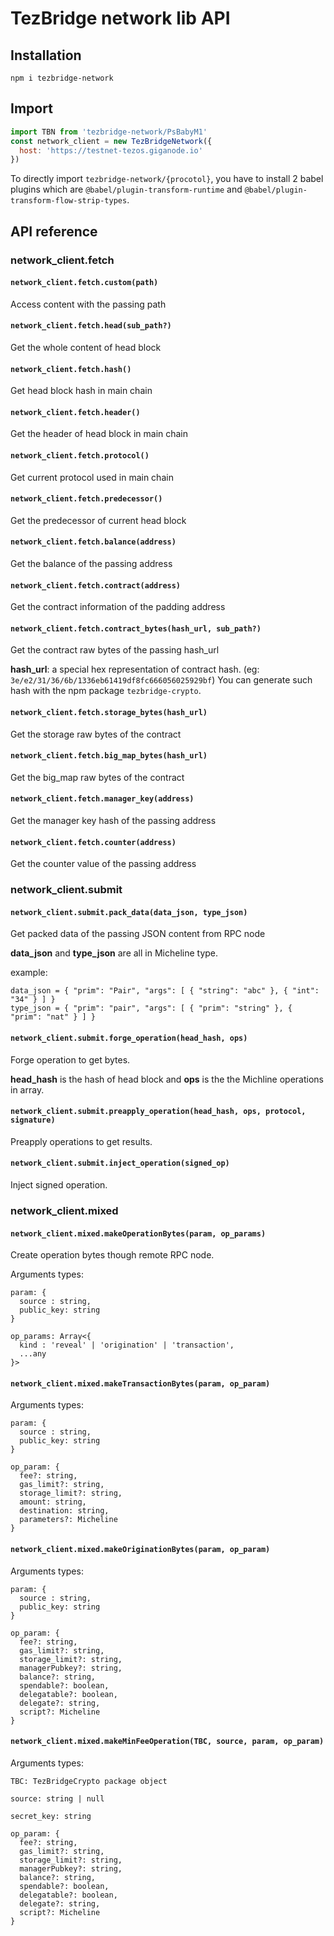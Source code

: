 # TezBridge network lib API

## Installation
```
npm i tezbridge-network
```

## Import
```javascript
import TBN from 'tezbridge-network/PsBabyM1'
const network_client = new TezBridgeNetwork({
  host: 'https://testnet-tezos.giganode.io'
})
```

To directly import `tezbridge-network/{procotol}`, you have to install 2 babel plugins which are `@babel/plugin-transform-runtime` and `@babel/plugin-transform-flow-strip-types`.


## API reference

### network_client.fetch

#### `network_client.fetch.custom(path)`
Access content with the passing path

#### `network_client.fetch.head(sub_path?)`
Get the whole content of head block

#### `network_client.fetch.hash()`
Get head block hash in main chain

#### `network_client.fetch.header()`
Get the header of head block in main chain

#### `network_client.fetch.protocol()`
Get current protocol used in main chain

#### `network_client.fetch.predecessor()`
Get the predecessor of current head block

#### `network_client.fetch.balance(address)`
Get the balance of the passing address

#### `network_client.fetch.contract(address)`
Get the contract information of the padding address

#### `network_client.fetch.contract_bytes(hash_url, sub_path?)`
Get the contract raw bytes of the passing hash_url

**hash_url**: a special hex representation of contract hash. (eg: `3e/e2/31/36/6b/1336eb61419df8fc666056025929bf`)
You can generate such hash with the npm package `tezbridge-crypto`.

#### `network_client.fetch.storage_bytes(hash_url)`
Get the storage raw bytes of the contract

#### `network_client.fetch.big_map_bytes(hash_url)`
Get the big_map raw bytes of the contract

#### `network_client.fetch.manager_key(address)`
Get the manager key hash of the passing address

#### `network_client.fetch.counter(address)`
Get the counter value of the passing address


### network_client.submit

#### `network_client.submit.pack_data(data_json, type_json)`
Get packed data of the passing JSON content from RPC node

**data_json** and **type_json** are all in Micheline type.

example:
```
data_json = { "prim": "Pair", "args": [ { "string": "abc" }, { "int": "34" } ] }
type_json = { "prim": "pair", "args": [ { "prim": "string" }, { "prim": "nat" } ] }
``` 

#### `network_client.submit.forge_operation(head_hash, ops)`
Forge operation to get bytes.

**head_hash** is the hash of head block and **ops** is the the Michline operations in array.

#### `network_client.submit.preapply_operation(head_hash, ops, protocol, signature)`
Preapply operations to get results.

#### `network_client.submit.inject_operation(signed_op)`
Inject signed operation.


### network_client.mixed

#### `network_client.mixed.makeOperationBytes(param, op_params)`
Create operation bytes though remote RPC node.

Arguments types:
```
param: {
  source : string,
  public_key: string
}

op_params: Array<{
  kind : 'reveal' | 'origination' | 'transaction',
  ...any
}>
```

#### `network_client.mixed.makeTransactionBytes(param, op_param)`

Arguments types:
```
param: {
  source : string,
  public_key: string
}

op_param: {
  fee?: string,
  gas_limit?: string,
  storage_limit?: string,
  amount: string,
  destination: string,
  parameters?: Micheline
}
```

#### `network_client.mixed.makeOriginationBytes(param, op_param)`

Arguments types:
```
param: {
  source : string,
  public_key: string
}

op_param: {
  fee?: string,
  gas_limit?: string,
  storage_limit?: string,
  managerPubkey?: string,
  balance?: string,
  spendable?: boolean,
  delegatable?: boolean,
  delegate?: string,
  script?: Micheline
}
```

#### `network_client.mixed.makeMinFeeOperation(TBC, source, param, op_param)`

Arguments types:
```
TBC: TezBridgeCrypto package object

source: string | null

secret_key: string

op_param: {
  fee?: string,
  gas_limit?: string,
  storage_limit?: string,
  managerPubkey?: string,
  balance?: string,
  spendable?: boolean,
  delegatable?: boolean,
  delegate?: string,
  script?: Micheline
}
```